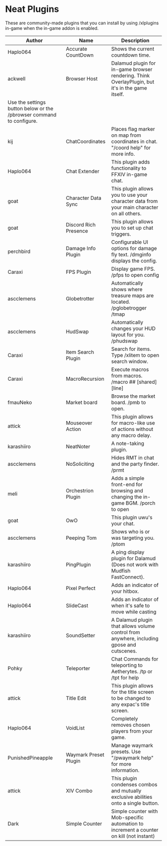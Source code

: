 # Neat Plugins

These are community-made plugins that you can install by using /xlplugins in-game when the in-game addon is enabled.


| Author | Name | Description |
|---------------|---------------|-----------------|
| Haplo064 | Accurate CountDown | Shows the current countdown time. |
| ackwell | Browser Host | Dalamud plugin for in-game browser rendering. Think OverlayPlugin, but it's in the game itself.
Use the settings button below or the /pbrowser command to configure. |
| kij | ChatCoordinates | Places flag marker on map from coordinates in chat. "/coord help" for more info. |
| Haplo064 | Chat Extender | This plugin adds functionality to FFXIV in-game chat. |
| goat | Character Data Sync | This plugin allows you to use your character data from your main character on all others. |
| goat | Discord Rich Presence | This plugin allows you to set up chat triggers. |
| perchbird | Damage Info Plugin | Configurable UI options for damage fly text. /dmginfo displays the config. |
| Caraxi | FPS Plugin | Display game FPS. /pfps to open config |
| ascclemens | Globetrotter | Automatically shows where treasure maps are located. /pglobetrogger /tmap |
| ascclemens | HudSwap | Automatically changes your HUD layout for you. /phudswap |
| Caraxi | Item Search Plugin | Search for items. Type /xlitem to open search window. |
| Caraxi | MacroRecursion | Execute macros from macros. /macro ## [shared] [line] |
| fmauNeko | Market board | Browse the market board. /pmb to open. |
| attick | Mouseover Action | This plugin allows for macro-like use of actions without any macro delay. |
| karashiiro | NeatNoter | A note-taking plugin. |
| ascclemens | NoSoliciting | Hides RMT in chat and the party finder. /prmt |
| meli | Orchestrion Plugin | Adds a simple front-end for browsing and changing the in-game BGM.  /porch to open |
| goat | OwO | This plugin uwu's your chat. |
| ascclemens | Peeping Tom | Shows who is or was targeting you. /ptom |
| karashiiro | PingPlugin | A ping display plugin for Dalamud (Does not work with Mudfish FastConnect). |
| Haplo064 | Pixel Perfect | Adds an indicator of your hitbox. |
| Haplo064 | SlideCast | Adds an indicator of when it's safe to move while casting |
| karashiiro | SoundSetter | A Dalamud plugin that allows volume control from anywhere, including gpose and cutscenes. |
| Pohky | Teleporter | Chat Commands for teleporting to Aetherytes. /tp or /tpt for help |
| attick | Title Edit | This plugin allows for the title screen to be changed to any expac's title screen. |
| Haplo064 | VoidList | Completely removes chosen players from your game. |
| PunishedPineapple | Waymark Preset Plugin | Manage waymark presets.  Use "/pwaymark help" for more information. |
| attick | XIV Combo | This plugin condenses combos and mutually exclusive abilities onto a single button. |
| Dark | Simple Counter | Simple counter with Mob-specific automation to increment a counter on kill (not instant) |

